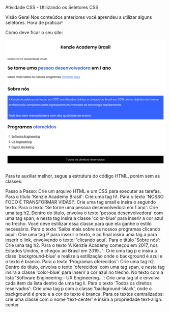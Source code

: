 Atividade CSS - Utilizando os Seletores CSS

Visão Geral
Nos conteúdos anteriores você aprendeu a utilizar alguns seletores. Hora de praticar!

Como deve ficar o seu site:

<img src="./assets/example-1.svg" alt="example 1" />

Para te auxiliar melhor, segue a estrutura do código HTML, porém sem as classes:

<!-- <!DOCTYPE html>
<html lang="pt-br">
  <head>
    <meta charset="UTF-8" />
    <meta http-equiv="X-UA-Compatible" content="IE=edge" />
    <meta name="viewport" content="width=device-width, initial-scale=1.0" />
    <link rel="stylesheet" href="style.css">
    <title>CSS Seletores</title>
  </head>
  <body>
    <h1>Kenzie Academy Brasil</h1>
    <small>NOSSO FOCO É TRANSFORMAR VIDAS!</small>
    <h2>Se torne uma <span>pessoa desenvolvedora</span> em 1 ano</h2>
    <p>Saiba mais sobre os nossos programas <a href="">clicando aqui</a></p>

    <h2>Sobre nós</h2>
    <p>
      A Kenzie Academy começou em 2017, nos Estados Unidos, e chegou ao Brasil
      em 2019 com o objetivo de formar profissionais completos para ingressarem
      no mercado de tecnologia rapidamente.

      Tudo isso sem mensalidade e com alta qualidade de ensino.
    </p>
    <h2>Programas <span>oferecidos</span></h2>
    <ul>
        <li>Software Engineering</li>
        <li>UX Engineering</li>
        <li>Digital Marketing</li>
    </ul>
    <p>Todos os direitos reservados</p>

  </body>
</html> -->

Passo a Passo:
Crie um arquivo HTML e um CSS para executar as tarefas.
Para o título 'Kenzie Academy Brasil': Crie uma tag h1.
Para o texto 'NOSSO FOCO É TRANSFORMAR VIDAS!': Crie uma tag small e insira o segundo texto.
Para o texto 'Se torne uma pessoa desenvolvedora em 1 ano': Crie uma tag h2. Dentro do título, envolva o texto 'pessoa desenvolvedora' com uma tag span, e nesta tag insira a classe 'color-blue' para inserir a cor azul no trecho. Você deve estilizar essa classe para que ela ganhe o estilo necessário.
Para o texto 'Saiba mais sobre os nossos programas clicando aqui': Crie uma tag P para inserir o texto, e ao final insira uma tag a para inserir o link, envolvendo o texto: 'clicando aqui'.
Para o título 'Sobre nós': Crie uma tag h2.
Para o texto 'A Kenzie Academy começou em 2017, nos Estados Unidos, e chegou ao Brasil em 2019...': Crie uma tag p e insira a class 'background-blue' e realize a estilização onde o background é azul e o texto é branco.
Para o texto 'Programas oferecidos': Crie uma tag h2. Dentro do título, envolva o texto 'oferecidos' com uma tag span, e nesta tag insira a classe 'color-blue' para inserir a cor azul no trecho.
No texto com a lista 'Software Engineering - UX Engineering...': Crie uma tag ul e envolva cada item da lista dentro de uma tag li.
Para o texto 'Todos os direitos reservados': Crie uma tag p com a classe 'background-black', onde o background é preto e a cor do texto é branca.
Para os textos centralizados: crie uma classe com o nome 'text-center' e insira a propriedade text-align: center.
